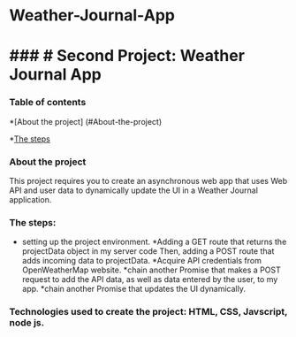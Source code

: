 # Weather-Journal-App
# ### # Second Project: Weather Journal App

### Table of contents
*[About the project] (#About-the-project)

*[The steps ](#The-steps)

### About the project
This project requires you to create an asynchronous web app that uses Web API and user data to dynamically update the UI in a Weather Journal application.

### The steps:
* setting up the project environment.
*Adding a GET route that returns the projectData object in my server code Then, adding a POST route that adds incoming data to projectData.
*Acquire API credentials from OpenWeatherMap website.
*chain another Promise that makes a POST request to add the API data, as well as data entered by the user, to my app.
*chain another Promise that updates the UI dynamically.


### Technologies used to create the project: HTML, CSS, Javscript, node js.  
